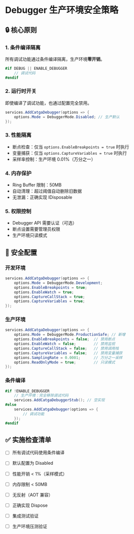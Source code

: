 # Debugger 生产环境安全策略

## 🔒 核心原则

### 1. **条件编译隔离**
所有调试功能通过条件编译隔离，生产环境**零开销**。

```csharp
#if DEBUG || ENABLE_DEBUGGER
    // 调试代码
#endif
```

### 2. **运行时开关**
即使编译了调试功能，也通过配置完全禁用。

```csharp
services.AddCatgaDebugger(options => {
    options.Mode = DebuggerMode.Disabled; // 生产默认
});
```

### 3. **性能隔离**
- 断点检查：仅当 `options.EnableBreakpoints = true` 时执行
- 变量捕获：仅当 `options.CaptureVariables = true` 时执行
- 采样率控制：生产环境 0.01%（万分之一）

### 4. **内存保护**
- Ring Buffer 限制：50MB
- 自动清理：超过阈值自动删除旧数据
- 无泄漏：正确实现 IDisposable

### 5. **权限控制**
- Debugger API 需要认证（可选）
- 断点设置需要管理员权限
- 生产环境只读模式

## 🎯 安全配置

### 开发环境
```csharp
services.AddCatgaDebugger(options => {
    options.Mode = DebuggerMode.Development;
    options.EnableBreakpoints = true;
    options.EnableWatch = true;
    options.CaptureCallStack = true;
    options.CaptureVariables = true;
});
```

### 生产环境
```csharp
services.AddCatgaDebugger(options => {
    options.Mode = DebuggerMode.ProductionSafe; // 新增
    options.EnableBreakpoints = false;  // 禁用断点
    options.EnableWatch = false;        // 禁用监视
    options.CaptureCallStack = false;   // 禁用调用栈
    options.CaptureVariables = false;   // 禁用变量捕获
    options.SamplingRate = 0.0001;      // 万分之一采样
    options.ReadOnlyMode = true;        // 只读模式
});
```

### 条件编译
```csharp
#if !ENABLE_DEBUGGER
    // 生产环境：完全移除调试代码
    services.AddCatgaDebuggerStub(); // 空实现
#else
    services.AddCatgaDebugger(options => {
        // 调试功能
    });
#endif
```

## ✅ 实施检查清单

- [ ] 所有调试代码使用条件编译
- [ ] 默认配置为 Disabled
- [ ] 性能开销 < 1%（采样模式）
- [ ] 内存限制 < 50MB
- [ ] 无反射（AOT 兼容）
- [ ] 正确实现 Dispose
- [ ] 集成测试验证
- [ ] 生产环境压测验证

